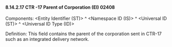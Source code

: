 #### 8.14.2.17 CTR -17 Parent of Corporation (EI) 02408

Components: &lt;Entity Identifier (ST)> ^ &lt;Namespace ID (IS)> ^ &lt;Universal ID (ST)> ^ &lt;Universal ID Type (ID)>

Definition: This field contains the parent of the corporation sent in CTR-17 such as an integrated delivery network.
